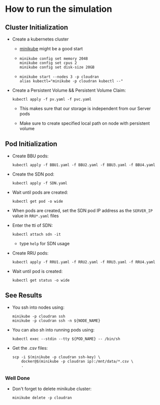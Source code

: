 
# How to run the simulation

## Cluster Initialization

* Create a kubernetes cluster
    * [minikube](https://minikube.sigs.k8s.io/docs/start/) might be a good start
    * ```
      minikube config set memory 2048
      minikube config set cpus 2
      minikube config set disk-size 20GB
      ```
    * ```
      minikube start --nodes 3 -p cloudran
      alias kubectl="minikube -p cloudran kubectl --"
      ```

* Create a Persistent Volume && Persistent Volume Claim:
    ```
    kubectl apply -f pv.yaml -f pvc.yaml
    ```
    * This makes sure that our storage is independent from our Server pods
    
    * Make sure to create specified local path on node with persistent volume

## Pod Initialization
* Create BBU pods:
    ```
    kubectl apply -f BBU1.yaml -f BBU2.yaml -f BBU3.yaml -f BBU4.yaml
    ```

* Create the SDN pod:
    ```
    kubectl apply -f SDN.yaml
    ```

* Wait until pods are created:
    ```
    kubectl get pod -o wide
    ```

* When pods are created, set the SDN pod IP address as the `SERVER_IP` value in `RRU*.yaml` files

* Enter the tti of SDN:
    ```
    kubectl attach sdn -it
    ```
    * type `help` for SDN usage

* Create RRU pods:
    ```
    kubectl apply -f RRU1.yaml -f RRU2.yaml -f RRU3.yaml -f RRU4.yaml
    ```

* Wait until pod is created:
    ```
    kubectl get status -o wide
    ```

## See Results
* You ssh into nodes using:
    ```
    minikube -p cloudran ssh
    minikube -p cloudran ssh -n ${NODE_NAME}
    ```
* You can also sh into running pods using:
    ```
    kubectl exec --stdin --tty ${POD_NAME} -- /bin/sh
    ```
* Get the .csv files:
    ```
    scp -i $(minikube -p cloudran ssh-key) \
        docker@$(minikube -p cloudran ip):/mnt/data/*.csv \
        .
    ```

### Well Done
* Don't forget to delete minikube cluster:
    ```
    minikube delete -p cloudran
    ```